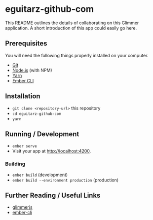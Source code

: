 # eguitarz-github-com

This README outlines the details of collaborating on this Glimmer application.
A short introduction of this app could easily go here.

## Prerequisites

You will need the following things properly installed on your computer.

* [Git](https://git-scm.com/)
* [Node.js](https://nodejs.org/) (with NPM)
* [Yarn](https://yarnpkg.com/en/)
* [Ember CLI](https://ember-cli.com/)

## Installation

* `git clone <repository-url>` this repository
* `cd eguitarz-github-com`
* `yarn`

## Running / Development

* `ember serve`
* Visit your app at [http://localhost:4200](http://localhost:4200).

### Building

* `ember build` (development)
* `ember build --environment production` (production)

## Further Reading / Useful Links

* [glimmerjs](http://github.com/tildeio/glimmer/)
* [ember-cli](https://ember-cli.com/)

